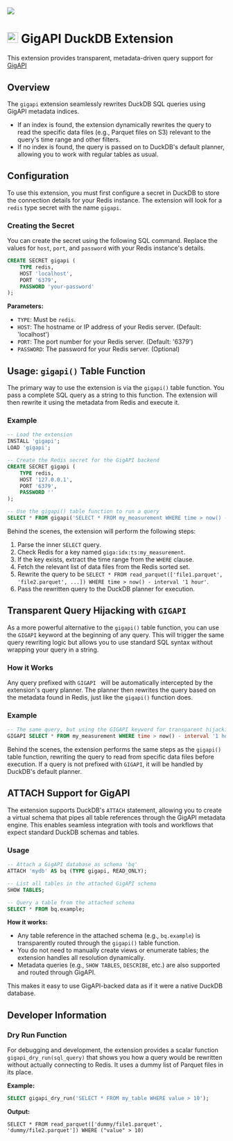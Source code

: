 # <img src="https://github.com/user-attachments/assets/5b0a4a37-ecab-4ca6-b955-1a2bbccad0b4" />

# <img src="https://github.com/user-attachments/assets/74a1fa93-5e7e-476d-93cb-be565eca4a59" height=25 /> GigAPI DuckDB Extension

This extension provides transparent, metadata-driven query support for [GigAPI](https://github.com/gigapi)

## Overview

The `gigapi` extension seamlessly rewrites DuckDB SQL queries using GigAPI metadata indices.

- If an index is found, the extension dynamically rewrites the query to read the specific data files (e.g., Parquet files on S3) relevant to the query's time range and other filters.
- If no index is found, the query is passed on to DuckDB's default planner, allowing you to work with regular tables as usual.

## Configuration

To use this extension, you must first configure a secret in DuckDB to store the connection details for your Redis instance. The extension will look for a `redis` type secret with the name `gigapi`.

### Creating the Secret

You can create the secret using the following SQL command. Replace the values for `host`, `port`, and `password` with your Redis instance's details.

```sql
CREATE SECRET gigapi (
    TYPE redis,
    HOST 'localhost',
    PORT '6379',
    PASSWORD 'your-password'
);
```

**Parameters:**

- `TYPE`: Must be `redis`.
- `HOST`: The hostname or IP address of your Redis server. (Default: 'localhost')
- `PORT`: The port number for your Redis server. (Default: '6379')
- `PASSWORD`: The password for your Redis server. (Optional)


## Usage: `gigapi()` Table Function

The primary way to use the extension is via the `gigapi()` table function. You pass a complete SQL query as a string to this function. The extension will then rewrite it using the metadata from Redis and execute it.

### Example

```sql
-- Load the extension
INSTALL 'gigapi';
LOAD 'gigapi';

-- Create the Redis secret for the GigAPI backend
CREATE SECRET gigapi (
    TYPE redis,
    HOST '127.0.0.1',
    PORT '6379',
    PASSWORD ''
);

-- Use the gigapi() table function to run a query
SELECT * FROM gigapi('SELECT * FROM my_measurement WHERE time > now() - interval ''1 hour''');
```

Behind the scenes, the extension will perform the following steps:
1. Parse the inner `SELECT` query.
2. Check Redis for a key named `giga:idx:ts:my_measurement`.
3. If the key exists, extract the time range from the `WHERE` clause.
4. Fetch the relevant list of data files from the Redis sorted set.
5. Rewrite the query to be `SELECT * FROM read_parquet(['file1.parquet', 'file2.parquet', ...]) WHERE time > now() - interval '1 hour'`.
6. Pass the rewritten query to the DuckDB planner for execution.

## Transparent Query Hijacking with `GIGAPI`

As a more powerful alternative to the `gigapi()` table function, you can use the `GIGAPI` keyword at the beginning of any query. This will trigger the same query rewriting logic but allows you to use standard SQL syntax without wrapping your query in a string.

### How it Works
Any query prefixed with `GIGAPI ` will be automatically intercepted by the extension's query planner. The planner then rewrites the query based on the metadata found in Redis, just like the `gigapi()` function does.

### Example

```sql
-- The same query, but using the GIGAPI keyword for transparent hijacking.
GIGAPI SELECT * FROM my_measurement WHERE time > now() - interval '1 hour';
```

Behind the scenes, the extension performs the same steps as the `gigapi()` table function, rewriting the query to read from specific data files before execution. If a query is not prefixed with `GIGAPI`, it will be handled by DuckDB's default planner.

## ATTACH Support for GigAPI

The extension supports DuckDB's `ATTACH` statement, allowing you to create a virtual schema that pipes all table references through the GigAPI metadata engine. This enables seamless integration with tools and workflows that expect standard DuckDB schemas and tables.

### Usage

```sql
-- Attach a GigAPI database as schema 'bq'
ATTACH 'mydb' AS bq (TYPE gigapi, READ_ONLY);

-- List all tables in the attached GigAPI schema
SHOW TABLES;

-- Query a table from the attached schema
SELECT * FROM bq.example;
```

**How it works:**
- Any table reference in the attached schema (e.g., `bq.example`) is transparently routed through the `gigapi()` table function.
- You do not need to manually create views or enumerate tables; the extension handles all resolution dynamically.
- Metadata queries (e.g., `SHOW TABLES`, `DESCRIBE`, etc.) are also supported and routed through GigAPI.

This makes it easy to use GigAPI-backed data as if it were a native DuckDB database.

## Developer Information

### Dry Run Function

For debugging and development, the extension provides a scalar function `gigapi_dry_run(sql_query)` that shows you how a query would be rewritten without actually connecting to Redis. It uses a dummy list of Parquet files in its place.

**Example:**
```sql
SELECT gigapi_dry_run('SELECT * FROM my_table WHERE value > 10');
```

**Output:**
```
SELECT * FROM read_parquet(['dummy/file1.parquet', 'dummy/file2.parquet']) WHERE ("value" > 10)
```
